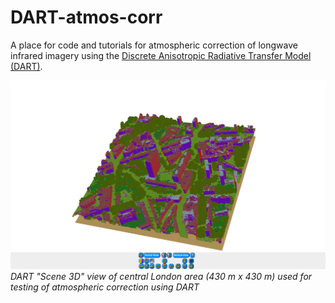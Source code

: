 # DART-atmos-corr
A place for code and tutorials for atmospheric correction of longwave infrared imagery using the [Discrete Anisotropic Radiative Transfer Model (DART)](http://www.cesbio.ups-tlse.fr/us/dart.html).

![DARTscene3D_London_Islington](readme/DARTscene3D_London_Islington.PNG)
*DART "Scene 3D" view of central London area (430 m x 430 m) used for testing of atmospheric correction using DART*


